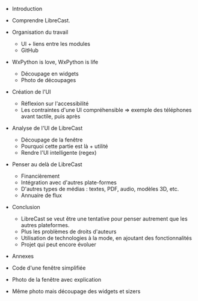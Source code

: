 * Introduction

* Comprendre LibreCast.

* Organisation du travail
  * UI + liens entre les modules
  * GitHub

* WxPython is love, WxPython is life
  * Découpage en widgets
  * Photo de découpages

* Création de l'UI
  * Réflexion sur l'accessibilité
  * Les contraintes d'une UI compréhensible
  => exemple des téléphones avant tactile, puis après
  
* Analyse de l'UI de LibreCast
  * Découpage de la fenêtre
  * Pourquoi cette partie est là + utilité
  * Rendre l'UI intelligente (regex)

* Penser au delà de LibreCast
  * Financièrement
  * Intégration avec d'autres plate-formes
  * D'autres types de médias : textes, PDF, audio, modèles 3D, etc.
  * Annuaire de flux

* Conclusion
  * LibreCast se veut être une tentative pour penser autrement que les autres plateformes.
  * Plus les problèmes de droits d'auteurs
  * Utilisation de technologies à la mode, en ajoutant des fonctionnalités
  * Projet qui peut encore évoluer

* Annexes
 * Code d'une fenêtre simplifiée
 * Photo de la fenêtre avec explication
 * Même photo mais découpage des widgets et sizers
